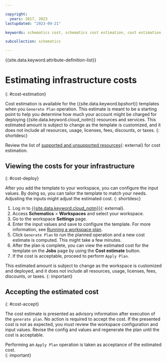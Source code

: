 ```yaml
---

copyright:
  years: 2017, 2023
lastupdated: "2023-09-21"

keywords: schematics cost, schematics cost estimation, cost estimation, cost, cost-estimation

subcollection: schematics

---
```



{{site.data.keyword.attribute-definition-list}}

# Estimating infrastructure costs
{: #cost-estimation}

Cost estimation is available for the {{site.data.keyword.bpshort}} templates when you `Generate Plan` operation. This estimate is meant to be a starting point to help you determine how much your account might be charged for deploying {{site.data.keyword.cloud_notm}} resources and services. This estimated amount is subject to change as the template is customized, and it does not include all resources, usage, licenses, fees, discounts, or taxes. 
{: shortdesc}

Review the list of [supported and unsupported resources](https://github.com/IBM-Cloud/terraform-cost-estimator/blob/main/supportedResources.md#common-asumptions-taken){: external} for cost estimation.   

## Viewing the costs for your infrastructure
{: #cost-deploy}

After you add the template to your workspace, you can configure the input values. By doing so, you can tailor the template to match your needs. Adjusting the inputs might adjust the estimated cost.
{: shortdesc}

1. Log in to [{{site.data.keyword.cloud_notm}}](https://cloud.ibm.com/){: external}.
2. Access **Schematics** > **Workspaces** and select your workspace.
3. Go to the workspace  **Settings** page.
4. Enter the input values and save to configure the template. For more information, see [Running a workspace plan](/docs/schematics?topic=schematics-sch-plan-wk).
5. Click `Generate Plan` to run the planned operation and a new cost estimate is computed. This might take a few minutes. 
6. After the plan is complete, you can view the estimated cost for the template on the **Jobs** page by using the **Cost estimate** button.
7. If the cost is acceptable, proceed to perform `Apply Plan`. 

This estimated amount is subject to change as the workspace is customized and deployed, and it does not include all resources, usage, licenses, fees, discounts, or taxes.
{: important}

## Accepting the estimated cost 
{: #cost-accept}

The cost estimate is presented as advisory information after execution of the `generate plan`. No action is required to accept the cost. If the presented cost is not as expected, you must review the workspace configuration and input values. Revise the config and values and regenerate the plan until the cost is acceptable.   

Performing an `Apply Plan` operation is taken as acceptance of the estimated cost.  
{: important}

